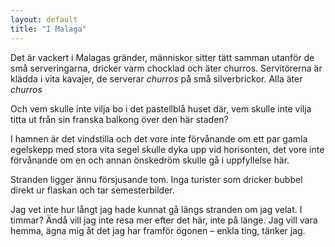 ```yaml
---
layout: default
title: "I Malaga"
---
```


Det är vackert i Malagas gränder, människor sitter tätt samman utanför de små serveringarna, dricker varm chocklad och äter churros. Servitörerna är klädda i vita kavajer, de serverar _churros_ på små silverbrickor. Alla äter _churros_

Och vem skulle inte vilja bo i det pastellblå huset där, vem skulle inte vilja titta ut från sin franska balkong över den här staden?

I hamnen är det vindstilla och det vore inte förvånande om ett par gamla egelskepp med stora vita segel skulle dyka upp vid horisonten,
det vore inte förvånande om en och annan önskedröm skulle gå i uppfyllelse här.

Stranden ligger ännu försjusande tom. Inga turister som dricker bubbel direkt ur flaskan och tar semesterbilder.

Jag vet inte hur långt jag hade kunnat gå längs stranden om jag velat. I timmar?
Ändå vill jag inte resa mer efter det här, inte på länge. Jag vill vara hemma, ägna mig åt det jag har framför ögonen – enkla ting, tänker jag.
